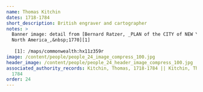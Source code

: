```yaml
---
name: Thomas Kitchin
dates: 1718-1784
short_description: British engraver and cartographer
notes: > 
  Banner image: detail from [Bernard Ratzer, _PLAN of the CITY of NEW YORK, in
  North America_,&nbsp;1770][1]
  
   [1]: /maps/commonwealth:hx11z359r
image: /content/people/people_24_image_compress_100.jpg
header_image: /content/people/people_24_header_image_compress_100.jpg
associated_authority_records: Kitchin, Thomas, 1718-1784 || Kitchin, Thomas, d.
  1784
order: 24
---
```


